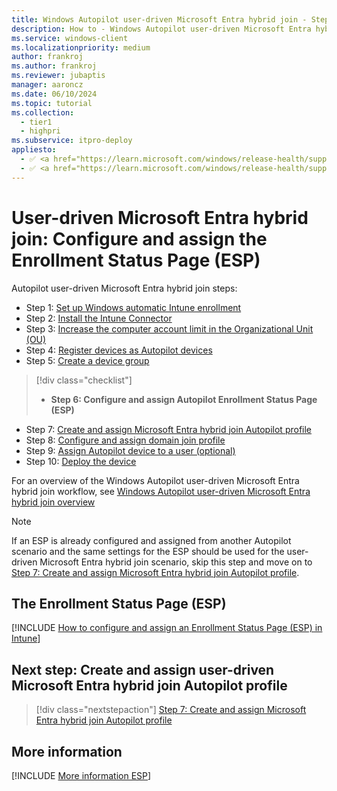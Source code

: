 ```yaml
---
title: Windows Autopilot user-driven Microsoft Entra hybrid join - Step 6 of 10 - Configure and assign the Enrollment Status Page (ESP)
description: How to - Windows Autopilot user-driven Microsoft Entra hybrid join - Step 6 of 10 - Configure and assign the Enrollment Status Page (ESP).
ms.service: windows-client
ms.localizationpriority: medium
author: frankroj
ms.author: frankroj
ms.reviewer: jubaptis
manager: aaroncz
ms.date: 06/10/2024
ms.topic: tutorial
ms.collection:
  - tier1
  - highpri
ms.subservice: itpro-deploy
appliesto:
  - ✅ <a href="https://learn.microsoft.com/windows/release-health/supported-versions-windows-client" target="_blank">Windows 11</a>
  - ✅ <a href="https://learn.microsoft.com/windows/release-health/supported-versions-windows-client" target="_blank">Windows 10</a>
---
```


# User-driven Microsoft Entra hybrid join: Configure and assign the Enrollment Status Page (ESP)

Autopilot user-driven Microsoft Entra hybrid join steps:

- Step 1: [Set up Windows automatic Intune enrollment](hybrid-azure-ad-join-automatic-enrollment.md)
- Step 2: [Install the Intune Connector](hybrid-azure-ad-join-intune-connector.md)
- Step 3: [Increase the computer account limit in the Organizational Unit (OU)](hybrid-azure-ad-join-computer-account-limit.md)
- Step 4: [Register devices as Autopilot devices](hybrid-azure-ad-join-register-device.md)
- Step 5: [Create a device group](hybrid-azure-ad-join-device-group.md)

> [!div class="checklist"]
>
> - **Step 6: Configure and assign Autopilot Enrollment Status Page (ESP)**

- Step 7: [Create and assign Microsoft Entra hybrid join Autopilot profile](hybrid-azure-ad-join-autopilot-profile.md)
- Step 8: [Configure and assign domain join profile](hybrid-azure-ad-join-domain-join-profile.md)
- Step 9: [Assign Autopilot device to a user (optional)](hybrid-azure-ad-join-assign-device-to-user.md)
- Step 10: [Deploy the device](hybrid-azure-ad-join-deploy-device.md)

For an overview of the Windows Autopilot user-driven Microsoft Entra hybrid join workflow, see [Windows Autopilot user-driven Microsoft Entra hybrid join overview](hybrid-azure-ad-join-workflow.md#workflow)

> [!NOTE]
>
> If an ESP is already configured and assigned from another Autopilot scenario and the same settings for the ESP should be used for the user-driven Microsoft Entra hybrid join scenario, skip this step and move on to [Step 7: Create and assign Microsoft Entra hybrid join Autopilot profile](hybrid-azure-ad-join-autopilot-profile.md).

## The Enrollment Status Page (ESP)

[!INCLUDE [How to configure and assign an Enrollment Status Page (ESP) in Intune](../includes/configure-and-assign-esp.md)]

## Next step: Create and assign user-driven Microsoft Entra hybrid join Autopilot profile

> [!div class="nextstepaction"]
> [Step 7: Create and assign Microsoft Entra hybrid join Autopilot profile](hybrid-azure-ad-join-autopilot-profile.md)

## More information

[!INCLUDE [More information ESP](../includes/more-info-esp.md)]
